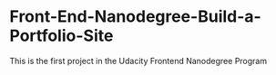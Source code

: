 # Front-End-Nanodegree-Build-a-Portfolio-Site
This is the first project in the Udacity Frontend Nanodegree Program
